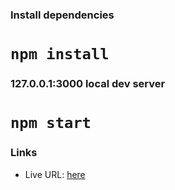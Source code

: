 ### Install dependencies 

# `npm install`

### 127.0.0.1:3000 local dev server

# `npm start`

### Links
  - Live URL: [here](https://minibrusp.github.io/simple-todo-app/)
